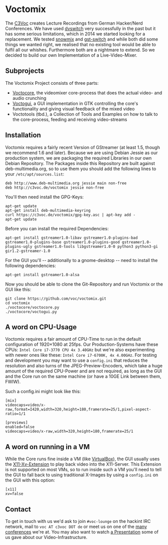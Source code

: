 # Voctomix
The [C3Voc](https://c3voc.de/) creates Lecture Recordings from German Hacker/Nerd Conferences. We have used [dvswitch](http://dvswitch.alioth.debian.org/wiki/) very successfully in the past but it has some serious limitations, which in 2014 we started looking for a replacement. We tested [snowmix](http://sourceforge.net/projects/snowmix/) and [gst-switch](https://github.com/timvideos/gst-switch) and while both did some things we wanted right, we realised that no existing tool would be able to fulfil all our whishes. Furthermore both are a nightmare to extend. So we decided to build our own Implementation of a Live-Video-Mixer.

## Subprojects
The Voctomix Project consists of three parts:
 - [Voctocore](./voctocore/), the videomixer core-process that does the actual video- and audio crunching
 - [Voctogui](./voctogui/), a GUI implementation in GTK controlling the core's functionality and giving visual feedback of the mixed video
 - Voctotools (tbd.), a Collection of Tools and Examples on how to talk to the core-process, feeding and receiving video-streams

## Installation
Voctomix requires a fairly recent Version of GStreamer (at least 1.5, though we recommend 1.6 and later). Because we are using Debian Jessie as our production system, we are packaging the required Libraries in our own Debian Repository. The Packages inside this Repository are built against deb-multimedia.org, so to use them you should add the following lines to your `/etc/apt/sources.list`:
````
deb http://www.deb-multimedia.org jessie main non-free
deb http://c3voc.de/voctomix jessie non-free
````

You'll then need install the GPG-Keys:
````
apt-get update
apt-get install deb-multimedia-keyring
curl https://c3voc.de/voctomix/gpg-key.asc | apt-key add -
apt-get update
````

Before you can install the required Dependencies:
````
apt-get install gstreamer1.0-libav gstreamer1.0-plugins-bad gstreamer1.0-plugins-base gstreamer1.0-plugins-good gstreamer1.0-plugins-ugly gstreamer1.0-tools libgstreamer1.0-0 python3 python3-gi gir1.2-gstreamer-1.0
````

For the GUI you'll -- additionally to a gnome-desktop -- need to install the following dependencies:
````
apt-get install gstreamer1.0-alsa
````

Now you should be able to clone the Git-Repository and run Voctomix or the GUI like this:
````
git clone https://github.com/voc/voctomix.git
cd voctomix
./voctocore/voctocore.py
./voctocore/voctogui.py
````

## A word on CPU-Usage
Voctomix requires a fair amount of CPU-Time to run in the default configuration of 1920×1080 at 25fps. Our Production-Systems have these CPUs: `Intel Core i7-3770 CPU 4x 3.40GHz` but we're also experimenting with newer ones like these: `Intel Core i7-6700K, 4x 4.00GHz`.
For testing and development you may want to use a `config.ini` that reduces the resolution and also turns of the JPEG-Preview-Encoders, which take a huge amount of the required CPU-Power and are not required, as long as the GUI and the Core run on the same machine (or have a 10GE Link between them, FWIW).

Such a config.ini might look like this:
````
[mix]
videocaps=video/x-raw,format=I420,width=320,height=180,framerate=25/1,pixel-aspect-ratio=1/1

[previews]
enabled=false
videocaps=video/x-raw,width=320,height=180,framerate=25/1
````

## A word on running in a VM
While the Core runs fine inside a VM (like [VirtualBox](https://www.virtualbox.org/)), the GUI usually uses the [X11-Xv-Extension](https://en.wikipedia.org/wiki/X_video_extension) to play back video into the X11-Server. This Extension is not supported on most VMs, so to run inside such a VM you'll need to tell the GUI to fall back to using traditional X-Images by using a `config.ini` on the GUI with this option:
````
[x11]
xv=false
````

## Contact
To get in touch with us we'd ask to join `#voc-lounge` on the hackint IRC network, mail to `voc AT c3voc DOT de` or meet us on one of the [many conferences](https://c3voc.de/eventkalender) we're at.
You may also want to watch [a Presentation](https://media.ccc.de/v/froscon2015-1520-conference_recording_und_streaming#video) some of us gave about our Video-Infrastructure.
